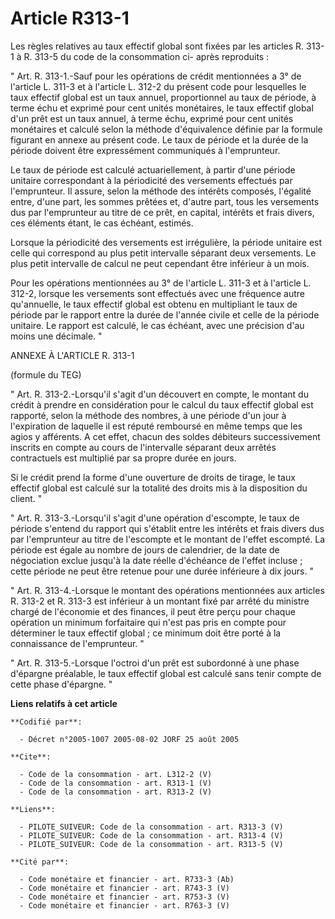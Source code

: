 # Article R313-1

Les règles relatives au taux effectif global sont fixées par les articles R. 313-1 à R. 313-5 du code de la consommation ci-
après reproduits : 

" Art. R. 313-1.-Sauf pour les opérations de crédit mentionnées a 3° de l'article L. 311-3 et à l'article L. 312-2 du présent
code pour lesquelles le taux effectif global est un taux annuel, proportionnel au taux de période, à terme échu et exprimé
pour cent unités monétaires, le taux effectif global d'un prêt est un taux annuel, à terme échu, exprimé pour cent unités
monétaires et calculé selon la méthode d'équivalence définie par la formule figurant en annexe au présent code. Le taux de
période et la durée de la période doivent être expressément communiqués à l'emprunteur. 

Le taux de période est calculé actuariellement, à partir d'une période unitaire correspondant à la périodicité des versements
effectués par l'emprunteur. Il assure, selon la méthode des intérêts composés, l'égalité entre, d'une part, les sommes
prêtées et, d'autre part, tous les versements dus par l'emprunteur au titre de ce prêt, en capital, intérêts et frais divers,
ces éléments étant, le cas échéant, estimés. 

Lorsque la périodicité des versements est irrégulière, la période unitaire est celle qui correspond au plus petit intervalle
séparant deux versements. Le plus petit intervalle de calcul ne peut cependant être inférieur à un mois. 

Pour les opérations mentionnées au 3° de l'article L. 311-3 et à l'article L. 312-2, lorsque les versements sont effectués
avec une fréquence autre qu'annuelle, le taux effectif global est obtenu en multipliant le taux de période par le rapport
entre la durée de l'année civile et celle de la période unitaire. Le rapport est calculé, le cas échéant, avec une précision
d'au moins une décimale. " 

ANNEXE À L'ARTICLE R. 313-1 

(formule du TEG) 

" Art. R. 313-2.-Lorsqu'il s'agit d'un découvert en compte, le montant du crédit à prendre en considération pour le calcul du
taux effectif global est rapporté, selon la méthode des nombres, à une période d'un jour à l'expiration de laquelle il est
réputé remboursé en même temps que les agios y afférents. A cet effet, chacun des soldes débiteurs successivement inscrits en
compte au cours de l'intervalle séparant deux arrêtés contractuels est multiplié par sa propre durée en jours. 

Si le crédit prend la forme d'une ouverture de droits de tirage, le taux effectif global est calculé sur la totalité des
droits mis à la disposition du client. " 

" Art. R. 313-3.-Lorsqu'il s'agit d'une opération d'escompte, le taux de période s'entend du rapport qui s'établit entre les
intérêts et frais divers dus par l'emprunteur au titre de l'escompte et le montant de l'effet escompté. La période est égale
au nombre de jours de calendrier, de la date de négociation exclue jusqu'à la date réelle d'échéance de l'effet incluse ;
cette période ne peut être retenue pour une durée inférieure à dix jours. " 

" Art. R. 313-4.-Lorsque le montant des opérations mentionnées aux articles R. 313-2 et R. 313-3 est inférieur à un montant
fixé par arrêté du ministre chargé de l'économie et des finances, il peut être perçu pour chaque opération un minimum
forfaitaire qui n'est pas pris en compte pour déterminer le taux effectif global ; ce minimum doit être porté à la
connaissance de l'emprunteur. " 

" Art. R. 313-5.-Lorsque l'octroi d'un prêt est subordonné à une phase d'épargne préalable, le taux effectif global est
calculé sans tenir compte de cette phase d'épargne. "

**Liens relatifs à cet article**

	**Codifié par**:

	  - Décret n°2005-1007 2005-08-02 JORF 25 août 2005

	**Cite**:

	  - Code de la consommation - art. L312-2 (V)
	  - Code de la consommation - art. R313-1 (V)
	  - Code de la consommation - art. R313-2 (V)

	**Liens**:

	  - PILOTE_SUIVEUR: Code de la consommation - art. R313-3 (V)
	  - PILOTE_SUIVEUR: Code de la consommation - art. R313-4 (V)
	  - PILOTE_SUIVEUR: Code de la consommation - art. R313-5 (V)

	**Cité par**:

	  - Code monétaire et financier - art. R733-3 (Ab)
	  - Code monétaire et financier - art. R743-3 (V)
	  - Code monétaire et financier - art. R753-3 (V)
	  - Code monétaire et financier - art. R763-3 (V)
